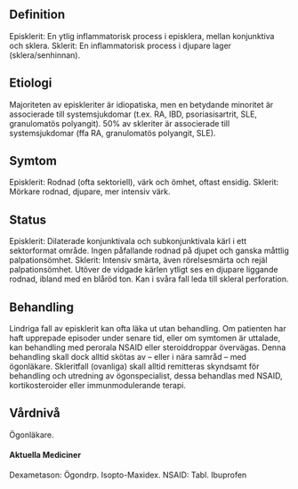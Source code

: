 ## Definition

Episklerit: En ytlig inflammatorisk process i episklera, mellan konjunktiva och sklera. Sklerit: En inflammatorisk process i djupare lager (sklera/senhinnan).

## Etiologi

Majoriteten av episkleriter är idiopatiska, men en betydande minoritet är associerade till systemsjukdomar (t.ex. RA, IBD, psoriasisartrit, SLE, granulomatös polyangit). 50% av skleriter är associerade till systemsjukdomar (ffa RA, granulomatös polyangit, SLE).

## Symtom

Episklerit: Rodnad (ofta sektoriell), värk och ömhet, oftast ensidig. Sklerit: Mörkare rodnad, djupare, mer intensiv värk.

## Status

Episklerit: Dilaterade konjunktivala och subkonjunktivala kärl i ett sektorformat område. Ingen påfallande rodnad på djupet och ganska måttlig palpationsömhet. Sklerit: Intensiv smärta, även rörelsesmärta och rejäl palpationsömhet. Utöver de vidgade kärlen ytligt ses en djupare liggande rodnad, ibland med en blåröd ton. Kan i svåra fall leda till skleral perforation.

## Behandling

Lindriga fall av episklerit kan ofta läka ut utan behandling. Om patienten har haft upprepade episoder under senare tid, eller om symtomen är uttalade, kan behandling med perorala NSAID eller steroiddroppar övervägas. Denna behandling skall dock alltid skötas av – eller i nära samråd – med ögonläkare. Skleritfall (ovanliga) skall alltid remitteras skyndsamt för behandling och utredning av ögonspecialist, dessa behandlas med NSAID, kortikosteroider eller immunmodulerande terapi.

## Vårdnivå

Ögonläkare.

#### Aktuella Mediciner

Dexametason: Ögondrp. Isopto-Maxidex.
NSAID: Tabl. Ibuprofen

